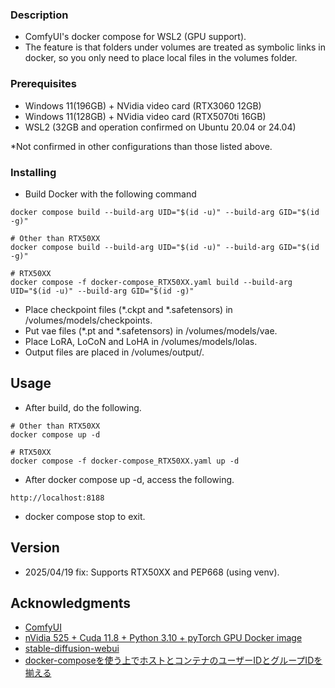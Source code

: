 ### Description
* ComfyUI's docker compose for WSL2 (GPU support).
* The feature is that folders under volumes are treated as symbolic links in docker, so you only need to place local files in the volumes folder.

### Prerequisites

* Windows 11(196GB) + NVidia video card (RTX3060 12GB)
* Windows 11(128GB) + NVidia video card (RTX5070ti 16GB)
* WSL2 (32GB and operation confirmed on Ubuntu 20.04 or 24.04)

*Not confirmed in other configurations than those listed above.

### Installing

* Build Docker with the following command
```
docker compose build --build-arg UID="$(id -u)" --build-arg GID="$(id -g)" 
```
```
# Other than RTX50XX
docker compose build --build-arg UID="$(id -u)" --build-arg GID="$(id -g)" 
```
```
# RTX50XX
docker compose -f docker-compose_RTX50XX.yaml build --build-arg UID="$(id -u)" --build-arg GID="$(id -g)" 
```

* Place checkpoint files (*.ckpt and *.safetensors) in /volumes/models/checkpoints.
* Put vae files (*.pt and *.safetensors) in /volumes/models/vae.
* Place LoRA, LoCoN and LoHA in /volumes/models/lolas.
* Output files are placed in /volumes/output/.

## Usage

* After build, do the following.
```
# Other than RTX50XX
docker compose up -d
```
```
# RTX50XX
docker compose -f docker-compose_RTX50XX.yaml up -d
```
* After docker compose up -d, access the following.
```
http://localhost:8188
```
* docker compose stop to exit.

## Version

* 2025/04/19 fix: Supports RTX50XX and PEP668 (using venv).

## Acknowledgments

* [ComfyUI](https://github.com/comfyanonymous/ComfyUI) 
* [nVidia 525 + Cuda 11.8 + Python 3.10 + pyTorch GPU Docker image](https://dev.to/ordigital/nvidia-525-cuda-118-python-310-pytorch-gpu-docker-image-1l4a)
* [stable-diffusion-webui](https://github.com/AUTOMATIC1111/stable-diffusion-webui) 
* [docker-composeを使う上でホストとコンテナのユーザーIDとグループIDを揃える](https://qiita.com/ma-me/items/c80f7f8bf9a61cbd21f7)
